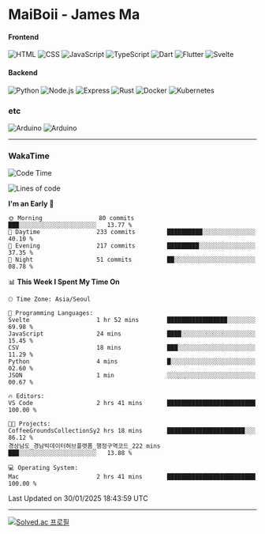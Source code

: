 # MaiBoii - James Ma

#### Frontend
![HTML](https://img.shields.io/badge/-HTML-E34F26?style=flat-square&logo=html5&logoColor=white)
![CSS](https://img.shields.io/badge/-CSS-1572B6?style=flat-square&logo=css3)
![JavaScript](https://img.shields.io/badge/-JavaScript-F7DF1E?style=flat-square&logo=javascript&logoColor=black)
![TypeScript](https://img.shields.io/badge/-TypeScript-02569B?style=flat-square&logo=typescript&logoColor=white)
![Dart](https://img.shields.io/badge/-Dart-0175C2?style=flat-square&logo=dart)
![Flutter](https://img.shields.io/badge/-Flutter-02569B?style=flat-square&logo=flutter)
![Svelte](https://img.shields.io/badge/-Svelte-E34F26?style=flat-square&logo=svelte&logoColor=white)


#### Backend
![Python](https://img.shields.io/badge/-Python-3776AB?style=flat-square&logo=python&logoColor=white)
![Node.js](https://img.shields.io/badge/-Node.js-339933?style=flat-square&logo=node.js&logoColor=white)
![Express](https://img.shields.io/badge/-Express-339933?style=flat-square&logo=express&logoColor=white)
![Rust](https://img.shields.io/badge/-Rust-000000?style=flat-square&logo=rust&logoColor=white)
![Docker](https://img.shields.io/badge/-Docker-2496ED?style=flat-square&logo=docker&logoColor=white)
![Kubernetes](https://img.shields.io/badge/-Kubernetes-326CE5?style=flat-square&logo=kubernetes&logoColor=white)


### etc
![Arduino](https://img.shields.io/badge/-Arduino-00878F?style=flat-square&logo=arduino&logoColor=white)
![Arduino](https://img.shields.io/badge/-Unity-232326?style=flat-square&logo=unity&logoColor=white)

---
### WakaTime
<!--START_SECTION:waka-->
![Code Time](http://img.shields.io/badge/Code%20Time-1%2C039%20hrs%2015%20mins-blue)

![Lines of code](https://img.shields.io/badge/From%20Hello%20World%20I%27ve%20Written-1.8%20million%20lines%20of%20code-blue)

**I'm an Early 🐤** 

```text
🌞 Morning                80 commits          ███░░░░░░░░░░░░░░░░░░░░░░   13.77 % 
🌆 Daytime                233 commits         ██████████░░░░░░░░░░░░░░░   40.10 % 
🌃 Evening                217 commits         █████████░░░░░░░░░░░░░░░░   37.35 % 
🌙 Night                  51 commits          ██░░░░░░░░░░░░░░░░░░░░░░░   08.78 % 
```


📊 **This Week I Spent My Time On** 

```text
🕑︎ Time Zone: Asia/Seoul

💬 Programming Languages: 
Svelte                   1 hr 52 mins        █████████████████░░░░░░░░   69.98 % 
JavaScript               24 mins             ████░░░░░░░░░░░░░░░░░░░░░   15.45 % 
CSV                      18 mins             ███░░░░░░░░░░░░░░░░░░░░░░   11.29 % 
Python                   4 mins              █░░░░░░░░░░░░░░░░░░░░░░░░   02.60 % 
JSON                     1 min               ░░░░░░░░░░░░░░░░░░░░░░░░░   00.67 % 

🔥 Editors: 
VS Code                  2 hrs 41 mins       █████████████████████████   100.00 % 

🐱‍💻 Projects: 
CoffeeGroundsCollectionSy2 hrs 18 mins       ██████████████████████░░░   86.12 % 
경상남도_경남빅데이터허브플랫폼_행정구역코드_222 mins             ███░░░░░░░░░░░░░░░░░░░░░░   13.88 % 

💻 Operating System: 
Mac                      2 hrs 41 mins       █████████████████████████   100.00 % 
```


 Last Updated on 30/01/2025 18:43:59 UTC
<!--END_SECTION:waka-->
---
[![Solved.ac
프로필](http://mazassumnida.wtf/api/v2/generate_badge?boj=msu2020)](https://solved.ac/msu2020)
